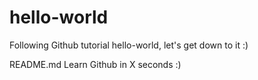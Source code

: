 # hello-world
Following Github tutorial hello-world, let's get down to it :)

README.md Learn Github in X seconds :)

